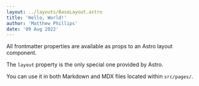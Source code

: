 ```yaml
---
layout: ../layouts/BaseLayout.astro
title: 'Hello, World!'
author: 'Matthew Phillips'
date: '09 Aug 2022'
---
```


All frontmatter properties are available as props to an Astro layout component.

The `layout` property is the only special one provided by Astro.

You can use it in both Markdown and MDX files located within `src/pages/`.
